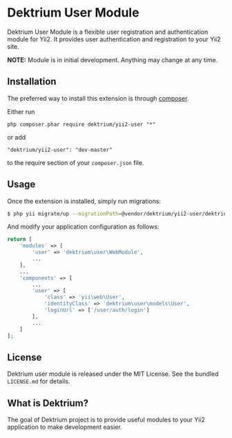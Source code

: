 Dektrium User Module
==================

Dektrium User Module is a flexible user registration and authentication module for Yii2. It provides user authentication and registration to your Yii2 site.

**NOTE:** Module is in initial development. Anything may change at any time.

## Installation

The preferred way to install this extension is through [composer](http://getcomposer.org/download/).

Either run

```
php composer.phar require dektrium/yii2-user "*"
```

or add

```
"dektrium/yii2-user": "dev-master"
```

to the require section of your `composer.json` file.

## Usage

Once the extension is installed, simply run migrations:

```bash
$ php yii migrate/up --migrationPath=@vendor/dektrium/yii2-user/dektrium/user/migrations
```

And modify your application configuration as follows:

```php
return [
	'modules' => [
		'user' => 'dektrium\user\WebModule',
		...
	],
	...
	'components' => [
	    ...
	    'user' => [
	        'class' => 'yii\web\User',
	        'identityClass' => 'dektrium\user\models\User',
	        'loginUrl' => ['/user/auth/login']
	    ],
	    ...
	]
];
```

## License

Dektrium user module is released under the MIT License. See the bundled `LICENSE.md` for details.

## What is Dektrium?

The goal of Dektrium project is to provide useful modules to your Yii2 application to make development easier.